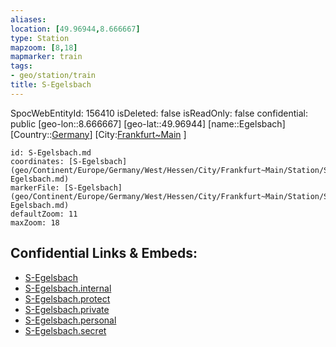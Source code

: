 ```yaml
---
aliases: 
location: [49.96944,8.666667]
type: Station 
mapzoom: [8,18] 
mapmarker: train 
tags:
- geo/station/train
title: S-Egelsbach
---
```

SpocWebEntityId: 156410
isDeleted: false
isReadOnly: false
confidential: public
[geo-lon::8.666667]
[geo-lat::49.96944]
[name::Egelsbach]
[Country::[Germany](geo/Continent/Europe/Germany.md)]
[City:[Frankfurt~Main](geo/Continent/Europe/Germany/West/Hessen/City/Frankfurt~Main.md) ]


```leaflet
id: S-Egelsbach.md
coordinates: [S-Egelsbach](geo/Continent/Europe/Germany/West/Hessen/City/Frankfurt~Main/Station/S-Egelsbach.md)
markerFile: [S-Egelsbach](geo/Continent/Europe/Germany/West/Hessen/City/Frankfurt~Main/Station/S-Egelsbach.md)
defaultZoom: 11 
maxZoom: 18
```


## Confidential Links & Embeds: 
- [S-Egelsbach](../../../../../../../../../../_public/geo/Continent/Europe/Germany/West/Hessen/City/Frankfurt~Main/Station/S-Egelsbach.md) 
- [S-Egelsbach.internal](../../../../../../../../../../_internal/geo/Continent/Europe/Germany/West/Hessen/City/Frankfurt~Main/Station/S-Egelsbach.internal.md) 
- [S-Egelsbach.protect](../../../../../../../../../../_protect/geo/Continent/Europe/Germany/West/Hessen/City/Frankfurt~Main/Station/S-Egelsbach.protect.md) 
- [S-Egelsbach.private](../../../../../../../../../../_private/geo/Continent/Europe/Germany/West/Hessen/City/Frankfurt~Main/Station/S-Egelsbach.private.md) 
- [S-Egelsbach.personal](../../../../../../../../../../_personal/geo/Continent/Europe/Germany/West/Hessen/City/Frankfurt~Main/Station/S-Egelsbach.personal.md) 
- [S-Egelsbach.secret](../../../../../../../../../../_secret/geo/Continent/Europe/Germany/West/Hessen/City/Frankfurt~Main/Station/S-Egelsbach.secret.md) 
